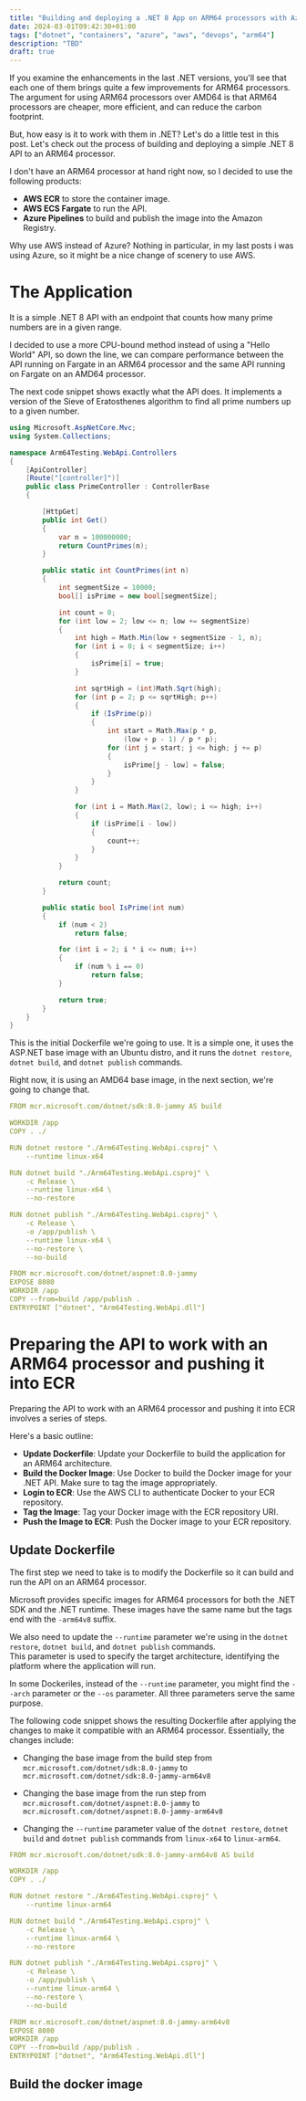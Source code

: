 ```yaml
---
title: "Building and deploying a .NET 8 App on ARM64 processors with Azure Pipelines and AWS ECS Fargate"
date: 2024-03-01T09:42:30+01:00
tags: ["dotnet", "containers", "azure", "aws", "devops", "arm64"]
description: "TBD"
draft: true
---
```


If you examine the enhancements in the last .NET versions, you'll see that each one of them brings quite a few improvements for ARM64 processors. The argument for using ARM64 processors over AMD64 is that ARM64 processors are cheaper, more efficient, and can reduce the carbon footprint.

But, how easy is it to work with them in .NET? Let's do a little test in this post. Let's check out the process of building and deploying a simple .NET 8 API to an ARM64 processor.

I don't have an ARM64 processor at hand right now, so I decided to use the following products:
- **AWS ECR** to store the container image.
- **AWS ECS Fargate** to run the API. 
- **Azure Pipelines** to build and publish the image into the Amazon Registry.

Why use AWS instead of Azure? Nothing in particular, in my last posts i was using Azure, so it might be a nice change of scenery to use AWS.


# **The Application**

It is a simple .NET 8 API with an endpoint that counts how many prime numbers are in a given range.

I decided to use a more CPU-bound method instead of using a "Hello World" API, so down the line, we can compare performance between the API running on Fargate in an ARM64 processor and the same API running on Fargate on an AMD64 processor.

The next code snippet shows exactly what the API does. It implements a version of the Sieve of Eratosthenes algorithm to find all prime numbers up to a given number.

```csharp
using Microsoft.AspNetCore.Mvc;
using System.Collections;

namespace Arm64Testing.WebApi.Controllers
{
    [ApiController]
    [Route("[controller]")]
    public class PrimeController : ControllerBase
    {

        [HttpGet]
        public int Get()
        {
            var n = 100000000;
            return CountPrimes(n);
        }

        public static int CountPrimes(int n)
        {
            int segmentSize = 10000;
            bool[] isPrime = new bool[segmentSize];

            int count = 0;
            for (int low = 2; low <= n; low += segmentSize)
            {
                int high = Math.Min(low + segmentSize - 1, n);
                for (int i = 0; i < segmentSize; i++)
                {
                    isPrime[i] = true;
                }

                int sqrtHigh = (int)Math.Sqrt(high);
                for (int p = 2; p <= sqrtHigh; p++)
                {
                    if (IsPrime(p))
                    {
                        int start = Math.Max(p * p,
                            (low + p - 1) / p * p);
                        for (int j = start; j <= high; j += p)
                        {
                            isPrime[j - low] = false;
                        }
                    }
                }

                for (int i = Math.Max(2, low); i <= high; i++)
                {
                    if (isPrime[i - low])
                    {
                        count++;
                    }
                }
            }

            return count;
        }

        public static bool IsPrime(int num)
        {
            if (num < 2)
                return false;

            for (int i = 2; i * i <= num; i++)
            {
                if (num % i == 0)
                    return false;
            }

            return true;
        }
    }
}
```

This is the initial Dockerfile we're going to use. It is a simple one, it uses the ASP.NET base image with an Ubuntu distro, and it runs the ``dotnet restore``, ``dotnet build``, and ``dotnet publish`` commands.

Right now, it is using an AMD64 base image, in the next section, we're going to change that.

```yml
FROM mcr.microsoft.com/dotnet/sdk:8.0-jammy AS build

WORKDIR /app
COPY . ./

RUN dotnet restore "./Arm64Testing.WebApi.csproj" \
    --runtime linux-x64

RUN dotnet build "./Arm64Testing.WebApi.csproj" \
    -c Release \
    --runtime linux-x64 \
    --no-restore

RUN dotnet publish "./Arm64Testing.WebApi.csproj" \
    -c Release \
    -o /app/publish \
    --runtime linux-x64 \
    --no-restore \
    --no-build

FROM mcr.microsoft.com/dotnet/aspnet:8.0-jammy
EXPOSE 8080
WORKDIR /app
COPY --from=build /app/publish .
ENTRYPOINT ["dotnet", "Arm64Testing.WebApi.dll"]
```

# **Preparing the API to work with an ARM64 processor and pushing it into ECR**

Preparing the API to work with an ARM64 processor and pushing it into ECR involves a series of steps. 

Here's a basic outline:
- **Update Dockerfile**: Update your Dockerfile to build the application for an ARM64 architecture.
- **Build the Docker Image**: Use Docker to build the Docker image for your .NET API. Make sure to tag the image appropriately.
- **Login to ECR**: Use the AWS CLI to authenticate Docker to your ECR repository.
- **Tag the Image**: Tag your Docker image with the ECR repository URI.
- **Push the Image to ECR**: Push the Docker image to your ECR repository.

## **Update Dockerfile**

The first step we need to take is to modify the Dockerfile so it can build and run the API on an ARM64 processor.

Microsoft provides specific images for ARM64 processors for both the .NET SDK and the .NET runtime. These images have the same name but the tags end with the ``-arm64v8`` suffix.

We also need to update the ``--runtime`` parameter we're using in the ``dotnet restore``, ``dotnet build``, and ``dotnet publish`` commands.   
This parameter is used to specify the target architecture, identifying the platform where the application will run.


In some Dockeriles, instead of the ``--runtime`` parameter, you might find the ``--arch`` parameter or the ``--os`` parameter. All three parameters serve the same purpose.

The following code snippet shows the resulting Dockerfile after applying the changes to make it compatible with an ARM64 processor. Essentially, the changes include:

- Changing the base image from the build step from ``mcr.microsoft.com/dotnet/sdk:8.0-jammy`` to ``mcr.microsoft.com/dotnet/sdk:8.0-jammy-arm64v8``

- Changing the base image from the run step from ``mcr.microsoft.com/dotnet/aspnet:8.0-jammy`` to ``mcr.microsoft.com/dotnet/aspnet:8.0-jammy-arm64v8``

- Changing the ``--runtime`` parameter value of the ``dotnet restore``, ``dotnet build`` and ``dotnet publish`` commands from ``linux-x64`` to ``linux-arm64``.

```yml
FROM mcr.microsoft.com/dotnet/sdk:8.0-jammy-arm64v8 AS build

WORKDIR /app
COPY . ./

RUN dotnet restore "./Arm64Testing.WebApi.csproj" \
    --runtime linux-arm64

RUN dotnet build "./Arm64Testing.WebApi.csproj" \
    -c Release \
    --runtime linux-arm64 \
    --no-restore

RUN dotnet publish "./Arm64Testing.WebApi.csproj" \
    -c Release \
    -o /app/publish \
    --runtime linux-arm64 \
    --no-restore \
    --no-build

FROM mcr.microsoft.com/dotnet/aspnet:8.0-jammy-arm64v8
EXPOSE 8080
WORKDIR /app
COPY --from=build /app/publish .
ENTRYPOINT ["dotnet", "Arm64Testing.WebApi.dll"]
```

## **Build the docker image**
